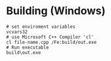 # Building (Windows)
```
# set enviroment variables
vcvars32 
# use Microsoft C++ Compiler 'cl'
cl file-name.cpp /Fe:build/out.exe
# Run executable
build\out.exe
```